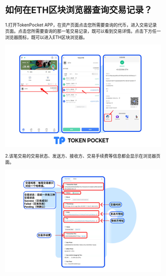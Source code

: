 # 如何在ETH区块浏览器查询交易记录？

1.打开TokenPocket APP，在资产页面点击您所需要查询的代币，进入交易记录页面。点击您所需要查询的那一笔交易记录，既可以看到交易详情。点击下方任一浏览器图标，既可以进入ETH区块浏览器。

![](../../../.gitbook/assets/ETH1.png)

2.该笔交易的交易状态、发送方、接收方、交易手续费等信息都会显示在浏览器页面。

![](../../../.gitbook/assets/ETH2.png)

